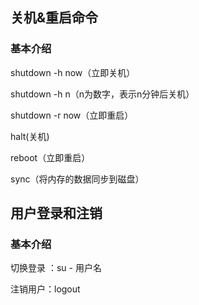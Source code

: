 ## 关机&重启命令

### 基本介绍

shutdown -h now（立即关机）

shutdown -h n（n为数字，表示n分钟后关机）

shutdown -r now（立即重启）

halt(关机)

reboot（立即重启）

sync（将内存的数据同步到磁盘）



## 用户登录和注销

### 基本介绍

切换登录 ：su - 用户名

注销用户：logout